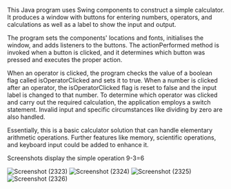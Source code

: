This Java program uses Swing components to construct a simple calculator. It produces a window with buttons for entering numbers, operators, and calculations as well as a label to show the input and output.

The program sets the components' locations and fonts, initialises the window, and adds listeners to the buttons. The actionPerformed method is invoked when a button is clicked, and it determines which button was pressed and executes the proper action.

When an operator is clicked, the program checks the value of a boolean flag called isOperatorClicked and sets it to true. When a number is clicked after an operator, the isOperatorClicked flag is reset to false and the input label is changed to that number.
To determine which operator was clicked and carry out the required calculation, the application employs a switch statement. Invalid input and specific circumstances like dividing by zero are also handled.

Essentially, this is a basic calculator solution that can handle elementary arithmetic operations. Further features like memory, scientific operations, and keyboard input could be added to enhance it.

Screenshots display the simple operation 9-3=6

![Screenshot (2323)](https://user-images.githubusercontent.com/104863304/228094590-5dd8c8ca-edee-4ed1-846c-b235100b8792.png)
![Screenshot (2324)](https://user-images.githubusercontent.com/104863304/228094630-fc43edcc-c8cb-467b-92c1-d63a50169590.png)
![Screenshot (2325)](https://user-images.githubusercontent.com/104863304/228094673-bfadb8e0-57a4-435b-ad37-1fd2c022a04e.png)
![Screenshot (2326)](https://user-images.githubusercontent.com/104863304/228094702-bb1e93a1-7aae-4c1a-bf93-d807aa697c5f.png)
